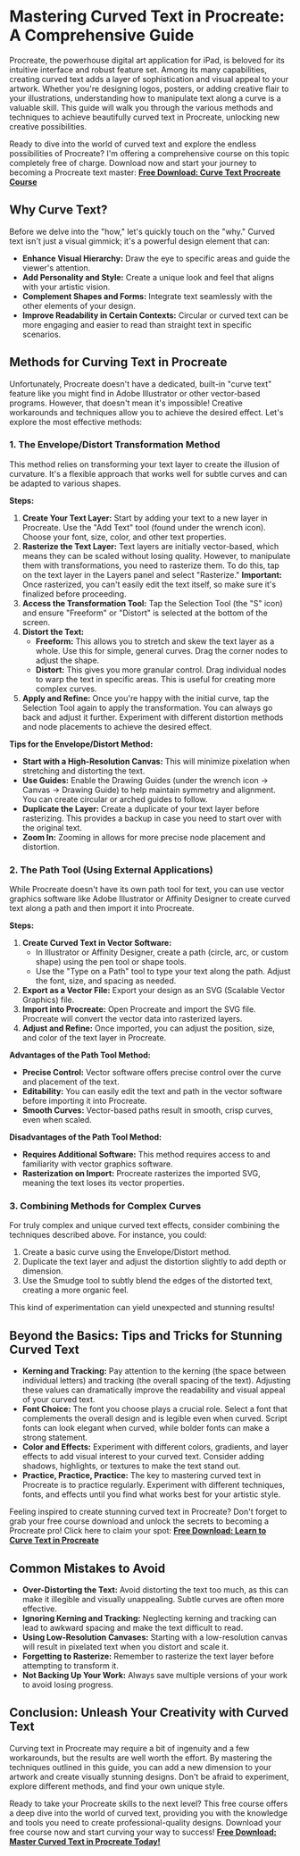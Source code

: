 # Mastering Curved Text in Procreate: A Comprehensive Guide

Procreate, the powerhouse digital art application for iPad, is beloved for its intuitive interface and robust feature set. Among its many capabilities, creating curved text adds a layer of sophistication and visual appeal to your artwork. Whether you're designing logos, posters, or adding creative flair to your illustrations, understanding how to manipulate text along a curve is a valuable skill. This guide will walk you through the various methods and techniques to achieve beautifully curved text in Procreate, unlocking new creative possibilities.

Ready to dive into the world of curved text and explore the endless possibilities of Procreate? I'm offering a comprehensive course on this topic completely free of charge. Download now and start your journey to becoming a Procreate text master: [**Free Download: Curve Text Procreate Course**](https://udemywork.com/how-to-curve-text-procreate)

## Why Curve Text?

Before we delve into the "how," let's quickly touch on the "why." Curved text isn't just a visual gimmick; it's a powerful design element that can:

*   **Enhance Visual Hierarchy:** Draw the eye to specific areas and guide the viewer's attention.
*   **Add Personality and Style:** Create a unique look and feel that aligns with your artistic vision.
*   **Complement Shapes and Forms:** Integrate text seamlessly with the other elements of your design.
*   **Improve Readability in Certain Contexts:** Circular or curved text can be more engaging and easier to read than straight text in specific scenarios.

## Methods for Curving Text in Procreate

Unfortunately, Procreate doesn't have a dedicated, built-in "curve text" feature like you might find in Adobe Illustrator or other vector-based programs. However, that doesn't mean it's impossible! Creative workarounds and techniques allow you to achieve the desired effect. Let's explore the most effective methods:

### 1. The Envelope/Distort Transformation Method

This method relies on transforming your text layer to create the illusion of curvature. It's a flexible approach that works well for subtle curves and can be adapted to various shapes.

**Steps:**

1.  **Create Your Text Layer:** Start by adding your text to a new layer in Procreate. Use the "Add Text" tool (found under the wrench icon). Choose your font, size, color, and other text properties.
2.  **Rasterize the Text Layer:** Text layers are initially vector-based, which means they can be scaled without losing quality. However, to manipulate them with transformations, you need to rasterize them. To do this, tap on the text layer in the Layers panel and select "Rasterize." **Important:** Once rasterized, you can't easily edit the text itself, so make sure it's finalized before proceeding.
3.  **Access the Transformation Tool:** Tap the Selection Tool (the "S" icon) and ensure "Freeform" or "Distort" is selected at the bottom of the screen.
4.  **Distort the Text:**
    *   **Freeform:** This allows you to stretch and skew the text layer as a whole. Use this for simple, general curves. Drag the corner nodes to adjust the shape.
    *   **Distort:** This gives you more granular control. Drag individual nodes to warp the text in specific areas. This is useful for creating more complex curves.
5.  **Apply and Refine:** Once you're happy with the initial curve, tap the Selection Tool again to apply the transformation. You can always go back and adjust it further. Experiment with different distortion methods and node placements to achieve the desired effect.

**Tips for the Envelope/Distort Method:**

*   **Start with a High-Resolution Canvas:** This will minimize pixelation when stretching and distorting the text.
*   **Use Guides:** Enable the Drawing Guides (under the wrench icon -> Canvas -> Drawing Guide) to help maintain symmetry and alignment. You can create circular or arched guides to follow.
*   **Duplicate the Layer:** Create a duplicate of your text layer before rasterizing. This provides a backup in case you need to start over with the original text.
*   **Zoom In:** Zooming in allows for more precise node placement and distortion.

### 2. The Path Tool (Using External Applications)

While Procreate doesn't have its own path tool for text, you can use vector graphics software like Adobe Illustrator or Affinity Designer to create curved text along a path and then import it into Procreate.

**Steps:**

1.  **Create Curved Text in Vector Software:**
    *   In Illustrator or Affinity Designer, create a path (circle, arc, or custom shape) using the pen tool or shape tools.
    *   Use the "Type on a Path" tool to type your text along the path. Adjust the font, size, and spacing as needed.
2.  **Export as a Vector File:** Export your design as an SVG (Scalable Vector Graphics) file.
3.  **Import into Procreate:** Open Procreate and import the SVG file. Procreate will convert the vector data into rasterized layers.
4.  **Adjust and Refine:** Once imported, you can adjust the position, size, and color of the text layer in Procreate.

**Advantages of the Path Tool Method:**

*   **Precise Control:** Vector software offers precise control over the curve and placement of the text.
*   **Editability:** You can easily edit the text and path in the vector software before importing it into Procreate.
*   **Smooth Curves:** Vector-based paths result in smooth, crisp curves, even when scaled.

**Disadvantages of the Path Tool Method:**

*   **Requires Additional Software:** This method requires access to and familiarity with vector graphics software.
*   **Rasterization on Import:** Procreate rasterizes the imported SVG, meaning the text loses its vector properties.

### 3. Combining Methods for Complex Curves

For truly complex and unique curved text effects, consider combining the techniques described above. For instance, you could:

1.  Create a basic curve using the Envelope/Distort method.
2.  Duplicate the text layer and adjust the distortion slightly to add depth or dimension.
3.  Use the Smudge tool to subtly blend the edges of the distorted text, creating a more organic feel.

This kind of experimentation can yield unexpected and stunning results!

## Beyond the Basics: Tips and Tricks for Stunning Curved Text

*   **Kerning and Tracking:** Pay attention to the kerning (the space between individual letters) and tracking (the overall spacing of the text). Adjusting these values can dramatically improve the readability and visual appeal of your curved text.
*   **Font Choice:** The font you choose plays a crucial role. Select a font that complements the overall design and is legible even when curved. Script fonts can look elegant when curved, while bolder fonts can make a strong statement.
*   **Color and Effects:** Experiment with different colors, gradients, and layer effects to add visual interest to your curved text. Consider adding shadows, highlights, or textures to make the text stand out.
*   **Practice, Practice, Practice:** The key to mastering curved text in Procreate is to practice regularly. Experiment with different techniques, fonts, and effects until you find what works best for your artistic style.

Feeling inspired to create stunning curved text in Procreate? Don't forget to grab your free course download and unlock the secrets to becoming a Procreate pro! Click here to claim your spot: [**Free Download: Learn to Curve Text in Procreate**](https://udemywork.com/how-to-curve-text-procreate)

## Common Mistakes to Avoid

*   **Over-Distorting the Text:** Avoid distorting the text too much, as this can make it illegible and visually unappealing. Subtle curves are often more effective.
*   **Ignoring Kerning and Tracking:** Neglecting kerning and tracking can lead to awkward spacing and make the text difficult to read.
*   **Using Low-Resolution Canvases:** Starting with a low-resolution canvas will result in pixelated text when you distort and scale it.
*   **Forgetting to Rasterize:** Remember to rasterize the text layer before attempting to transform it.
*   **Not Backing Up Your Work:** Always save multiple versions of your work to avoid losing progress.

## Conclusion: Unleash Your Creativity with Curved Text

Curving text in Procreate may require a bit of ingenuity and a few workarounds, but the results are well worth the effort. By mastering the techniques outlined in this guide, you can add a new dimension to your artwork and create visually stunning designs. Don't be afraid to experiment, explore different methods, and find your own unique style.

Ready to take your Procreate skills to the next level? This free course offers a deep dive into the world of curved text, providing you with the knowledge and tools you need to create professional-quality designs. Download your free course now and start curving your way to success! [**Free Download: Master Curved Text in Procreate Today!**](https://udemywork.com/how-to-curve-text-procreate)
